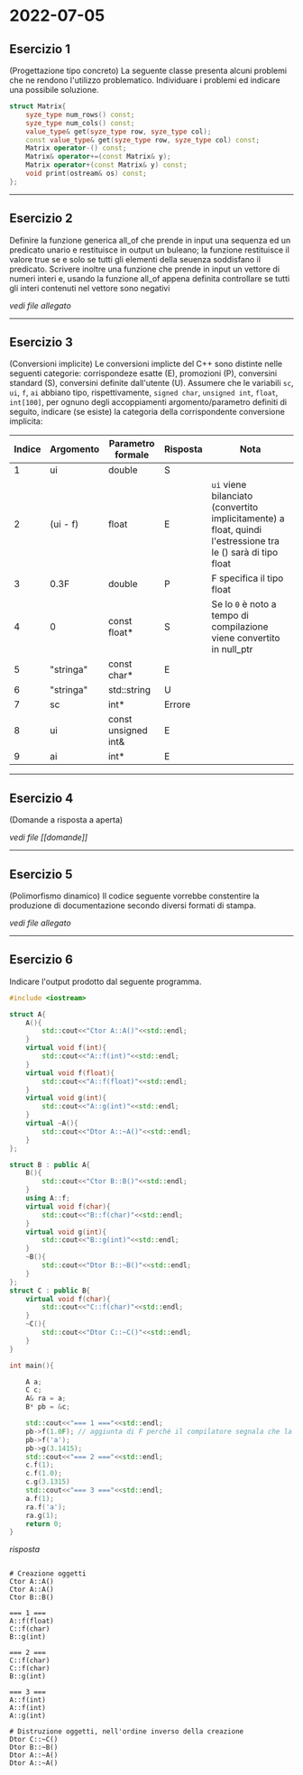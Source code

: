 # 2022-07-05

## Esercizio 1

(Progettazione tipo concreto) La seguente classe presenta alcuni problemi che ne rendono l'utilizzo problematico. Individuare i problemi ed indicare una possibile soluzione.
```cpp
struct Matrix{
	syze_type num_rows() const;
	syze_type num_cols() const;
	value_type& get(syze_type row, syze_type col);
	const value_type& get(syze_type row, syze_type col) const;
	Matrix operator-() const;
	Matrix& operator+=(const Matrix& y);
	Matrix operator+(const Matrix& y) const;
	void print(ostream& os) const;
};
```

---

## Esercizio 2

Definire la funzione generica all_of che prende in input una sequenza ed un predicato unario e restituisce in output un buleano; la funzione restituisce il valore true se e solo se tutti gli elementi della seuenza soddisfano il predicato. Scrivere inoltre una funzione che prende in input un vettore di numeri interi e, usando la funzione all_of appena definita controllare se tutti gli interi contenuti nel vettore sono negativi

_vedi file allegato_

---

## Esercizio 3

(Conversioni implicite) Le conversioni implicte del C++ sono distinte nelle seguenti categorie: corrispondeze esatte (E), promozioni (P), conversini standard (S), conversini definite dall'utente (U).
Assumere che le variabili `sc`,  `ui`, `f`,  `ai` abbiano tipo, rispettivamente, `signed char`, `unsigned int`, `float`, `int[100]`, per ognuno degli accoppiamenti argomento/parametro definiti di seguito, indicare (se esiste) la categoria della corrispondente conversione implicita:

| Indice | Argomento | Parametro formale   | Risposta | Nota                                                                                                         |
| ------ | --------- | ------------------- | -------- | ------------------------------------------------------------------------------------------------------------ |
| 1      | ui        | double              | S        |                                                                                                              |
| 2      | (ui - f)  | float               | E        | `ui` viene bilanciato (convertito implicitamente) a float, quindi l'estressione tra le () sarà di tipo float |
| 3      | 0.3F      | double              | P        | F specifica il tipo float                                                                                    |
| 4      | 0         | const float*        | S        | Se lo `0` è noto a tempo di compilazione viene convertito in null_ptr                                        |
| 5      | "stringa" | const char*         | E        |                                                                                                              |
| 6      | "stringa" | std::string         | U        |                                                                                                              |
| 7      | sc        | int*                | Errore   |                                                                                                              |
| 8      | ui        | const unsigned int& | E        |                                                                                                              |
| 9      | ai        | int*                    | E         |                                                                                                              |

---

## Esercizio 4
(Domande a risposta a aperta)

_vedi file [[domande]]_

---

## Esercizio 5

(Polimorfismo dinamico) Il codice seguente vorrebbe constentire la produzione di documentazione secondo diversi formati di stampa.

_vedi file allegato_

---

## Esercizio 6

Indicare l'output prodotto dal seguente programma.

```cpp
#include <iostream>

struct A{
	A(){
		std::cout<<"Ctor A::A()"<<std::endl;
	}
	virtual void f(int){
		std::cout<<"A::f(int)"<<std::endl;
	}
	virtual void f(float){
		std::cout<<"A::f(float)"<<std::endl;
	}
	virtual void g(int){
		std::cout<<"A::g(int)"<<std::endl;
	}
	virtual ~A(){
		std::cout<<"Dtor A::~A()"<<std::endl;
	}
};

struct B : public A{
	B(){
		std::cout<<"Ctor B::B()"<<std::endl;
	}
	using A::f;
	virtual void f(char){
		std::cout<<"B::f(char)"<<std::endl;
	}
	virtual void g(int){
		std::cout<<"B::g(int)"<<std::endl;
	}
	~B(){
		std::cout<<"Dtor B::~B()"<<std::endl;
	}
};
struct C : public B{
	virtual void f(char){
		std::cout<<"C::f(char)"<<std::endl;
	}
	~C(){
		std::cout<<"Dtor C::~C()"<<std::endl;
	}
}

int main(){

	A a;
	C c;
	A& ra = a;
	B* pb = &c;

	std::cout<<"=== 1 ==="<<std::endl;
	pb->f(1.0F); // aggiunta di F perché il compilatore segnala che la chiamata all'overload di f(double) è ambigua
	pb->f('a');
	pb->g(3.1415);
	std::cout<<"=== 2 ==="<<std::endl;
	c.f(1);
	c.f(1.0);
	c.g(3.1315)
	std::cout<<"=== 3 ==="<<std::endl;
	a.f(1);
	ra.f('a');
	ra.g(1);
	return 0;
}
```

_risposta_


```shell

# Creazione oggetti
Ctor A::A()
Ctor A::A()
Ctor B::B()

=== 1 ===
A::f(float)
C::f(char)
B::g(int)

=== 2 ===
C::f(char)
C::f(char)
B::g(int)

=== 3 ===
A::f(int)
A::f(int)
A::g(int)

# Distruzione oggetti, nell'ordine inverso della creazione
Dtor C::~C()
Dtor B::~B()
Dtor A::~A()
Dtor A::~A()


```